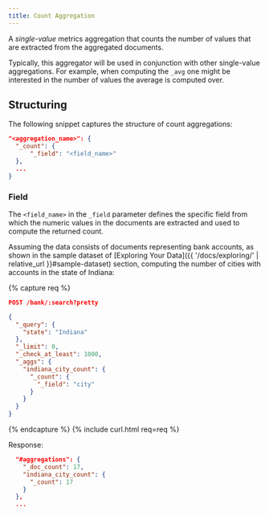 ```yaml
---
title: Count Aggregation
---
```


A _single-value_ metrics aggregation that counts the number of values that are
extracted from the aggregated documents.

Typically, this aggregator will be used in conjunction with other single-value
aggregations. For example, when computing the `_avg` one might be interested in
the number of values the average is computed over.

## Structuring

The following snippet captures the structure of count aggregations:

```json
"<aggregation_name>": {
  "_count": {
      "_field": "<field_name>"
  },
  ...
}
```

### Field

The `<field_name>` in the `_field` parameter defines the specific field from
which the numeric values in the documents are extracted and used to compute the
returned count.

Assuming the data consists of documents representing bank accounts, as shown in
the sample dataset of [Exploring Your Data]({{ '/docs/exploring/' | relative_url }}#sample-dataset)
section, computing the number of cities with accounts in the state of Indiana:

{% capture req %}

```json
POST /bank/:search?pretty

{
  "_query": {
    "state": "Indiana"
  },
  "_limit": 0,
  "_check_at_least": 1000,
  "_aggs": {
    "indiana_city_count": {
      "_count": {
        "_field": "city"
      }
    }
  }
}
```
{% endcapture %}
{% include curl.html req=req %}


Response:

```json
  "#aggregations": {
    "_doc_count": 17,
    "indiana_city_count": {
      "_count": 17
    }
  },
  ...
```
